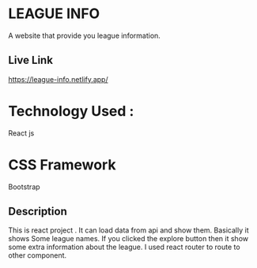 # LEAGUE INFO 
A website that provide you league information.
## Live Link 
https://league-info.netlify.app/

# Technology Used :
React js

# CSS Framework
Bootstrap

## Description

This is react project . It can load data from api and show them. Basically it shows
Some league names. If you clicked the explore button then it show some extra information about the league.
I used react router to route to other component.